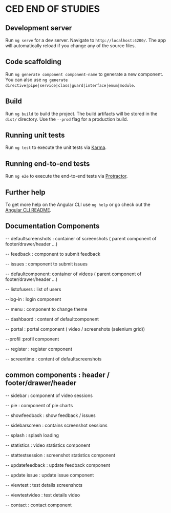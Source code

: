 

# CED END OF STUDIES 

## Development server

Run `ng serve` for a dev server. Navigate to `http://localhost:4200/`. The app will automatically reload if you change any of the source files.

## Code scaffolding

Run `ng generate component component-name` to generate a new component. You can also use `ng generate directive|pipe|service|class|guard|interface|enum|module`.

## Build

Run `ng build` to build the project. The build artifacts will be stored in the `dist/` directory. Use the `--prod` flag for a production build.

## Running unit tests

Run `ng test` to execute the unit tests via [Karma](https://karma-runner.github.io).

## Running end-to-end tests

Run `ng e2e` to execute the end-to-end tests via [Protractor](http://www.protractortest.org/).

## Further help

To get more help on the Angular CLI use `ng help` or go check out the [Angular CLI README](https://github.com/angular/angular-cli/blob/master/README.md).

## Documentation Components

-- defaultscreenshots : container of screenshots ( parent component of footer/drawer/header ...)

-- feedback : component to submit feedback

-- issues : component to submit issues 

-- defaultcomponent: container of videos  ( parent component of footer/drawer/header ...)

-- listofusers : list of users 

--log-in : login component 

-- menu : component to change theme

-- dashbaord : content of defaultcomponent 

-- portal : portal component ( video / screenshots (selenium grid))

--profil :profil component 

-- register : register component 

-- screentime : content of defaultscreenshots 

## common components : header / footer/drawer/header

-- sidebar : component of video sessions

-- pie : component of pie charts 


-- showfeedback : show feedback / issues 

-- sidebarscreen : contains screenshot sessions 

-- splash : splash loading 

-- statistics : video statistics component 

-- stattestsession : screenshot statistics component 

-- updatefeedback : update feedback component 


-- update issue : update issue component 

-- viewtest : test details screenshots 


-- viewtestvideo : test details video


-- contact : contact component 